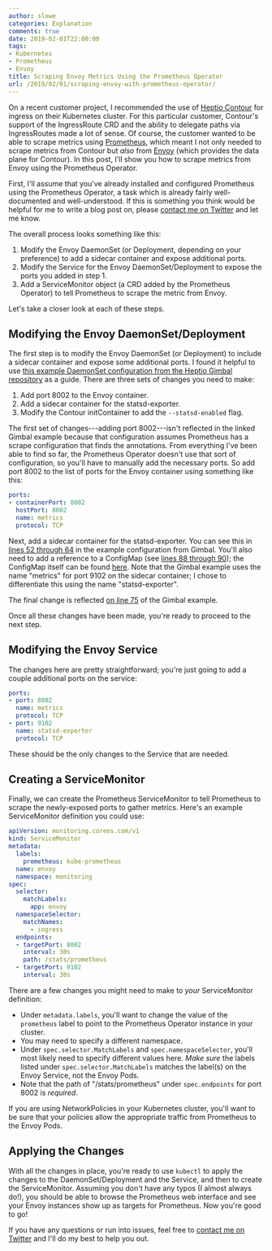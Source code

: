 ```yaml
---
author: slowe
categories: Explanation
comments: true
date: 2019-02-01T22:00:00
tags:
- Kubernetes
- Prometheus
- Envoy
title: Scraping Envoy Metrics Using the Prometheus Operator
url: /2019/02/01/scraping-envoy-with-prometheus-operator/
---
```


On a recent customer project, I recommended the use of [Heptio Contour][link-1] for ingress on their Kubernetes cluster. For this particular customer, Contour's support of the IngressRoute CRD and the ability to delegate paths via IngressRoutes made a lot of sense. Of course, the customer wanted to be able to scrape metrics using [Prometheus][link-3], which meant I not only needed to scrape metrics from Contour but _also_ from [Envoy][link-2] (which provides the data plane for Contour). In this post, I'll show you how to scrape metrics from Envoy using the Prometheus Operator.<!--more-->

First, I'll assume that you've already installed and configured Prometheus using the Prometheus Operator, a task which is already fairly well-documented and well-understood. If this is something you think would be helpful for me to write a blog post on, please [contact me on Twitter][link-99] and let me know.

The overall process looks something like this:

1. Modify the Envoy DaemonSet (or Deployment, depending on your preference) to add a sidecar container and expose additional ports.
2. Modify the Service for the Envoy DaemonSet/Deployment to expose the ports you added in step 1.
3. Add a ServiceMonitor object (a CRD added by the Prometheus Operator) to tell Prometheus to scrape the metric from Envoy.

Let's take a closer look at each of these steps.

## Modifying the Envoy DaemonSet/Deployment

The first step is to modify the Envoy DaemonSet (or Deployment) to include a sidecar container and expose some additional ports. I found it helpful to use [this example DaemonSet configuration from the Heptio Gimbal repository][link-4] as a guide. There are three sets of changes you need to make:

1. Add port 8002 to the Envoy container.
2. Add a sidecar container for the statsd-exporter.
3. Modify the Contour initContainer to add the `--statsd-enabled` flag.

The first set of changes---adding port 8002---isn't reflected in the linked Gimbal example because that configuration assumes Prometheus has a scrape configuration that finds the annotations. From everything I've been able to find so far, the Prometheus Operator doesn't use that sort of configuration, so you'll have to manually add the necessary ports. So add port 8002 to the list of ports for the Envoy container using something like this:

```yaml
ports:
- containerPort: 8002
  hostPort: 8002
  name: metrics
  protocol: TCP
```

Next, add a sidecar container for the statsd-exporter. You can see this in [lines 52 through 64][link-5] in the example configuration from Gimbal. You'll also need to add a reference to a ConfigMap (see [lines 88 through 90][link-6]); the ConfigMap itself can be found [here][link-7]. Note that the Gimbal example uses the name "metrics" for port 9102 on the sidecar container; I chose to differentiate this using the name "statsd-exporter".

The final change is reflected [on line 75][link-8] of the Gimbal example.

Once all these changes have been made, you're ready to proceed to the next step.

## Modifying the Envoy Service

The changes here are pretty straightforward; you're just going to add a couple additional ports on the service:

```yaml
ports:
- port: 8002
  name: metrics
  protocol: TCP
- port: 9102
  name: statsd-exporter
  protocol: TCP
```

These should be the only changes to the Service that are needed.

## Creating a ServiceMonitor

Finally, we can create the Prometheus ServiceMonitor to tell Prometheus to scrape the newly-exposed ports to gather metrics. Here's an example ServiceMonitor definition you could use:

```yaml
apiVersion: monitoring.coreos.com/v1
kind: ServiceMonitor
metadata:
  labels:
    prometheus: kube-prometheus
  name: envoy
  namespace: monitoring
spec:
  selector:
    matchLabels:
      app: envoy
  namespaceSelector:
    matchNames:
      - ingress
  endpoints:
  - targetPort: 8002
    interval: 30s
    path: /stats/prometheus
  - targetPort: 9102
    interval: 30s
```

There are a few changes you might need to make to _your_ ServiceMonitor definition:

* Under `metadata.labels`, you'll want to change the value of the `prometheus` label to point to the Prometheus Operator instance in your cluster.
* You may need to specify a different namespace.
* Under `spec.selector.MatchLabels` and `spec.namespaceSelector`, you'll most likely need to specify different values here. _Make sure_ the labels listed under `spec.selector.MatchLabels` matches the label(s) on the Envoy Service, not the Envoy Pods.
* Note that the path of "/stats/prometheus" under `spec.endpoints` for port 8002 is _required_.

If you are using NetworkPolicies in your Kubernetes cluster, you'll want to be sure that your policies allow the appropriate traffic from Prometheus to the Envoy Pods.

## Applying the Changes

With all the changes in place, you're ready to use `kubectl` to apply the changes to the DaemonSet/Deployment and the Service, and then to create the ServiceMonitor. Assuming you don't have any typos (I almost always do!), you should be able to browse the Prometheus web interface and see your Envoy instances show up as targets for Prometheus. Now you're good to go!

If you have any questions or run into issues, feel free to [contact me on Twitter][link-99] and I'll do my best to help you out.

[link-1]: https://github.com/heptio/contour
[link-2]: https://www.envoyproxy.io/
[link-3]: https://prometheus.io/
[link-4]: https://github.com/heptio/gimbal/blob/master/deployment/contour/03-envoy.yaml
[link-5]: https://github.com/heptio/gimbal/blob/master/deployment/contour/03-envoy.yaml#L52-#L64
[link-6]: https://github.com/heptio/gimbal/blob/master/deployment/contour/03-envoy.yaml#L88-#L90
[link-7]: https://github.com/heptio/gimbal/blob/master/deployment/contour/02-statsd.yaml
[link-8]: https://github.com/heptio/gimbal/blob/master/deployment/contour/03-envoy.yaml#L75
[link-99]: https://twitter.com/scott_lowe
